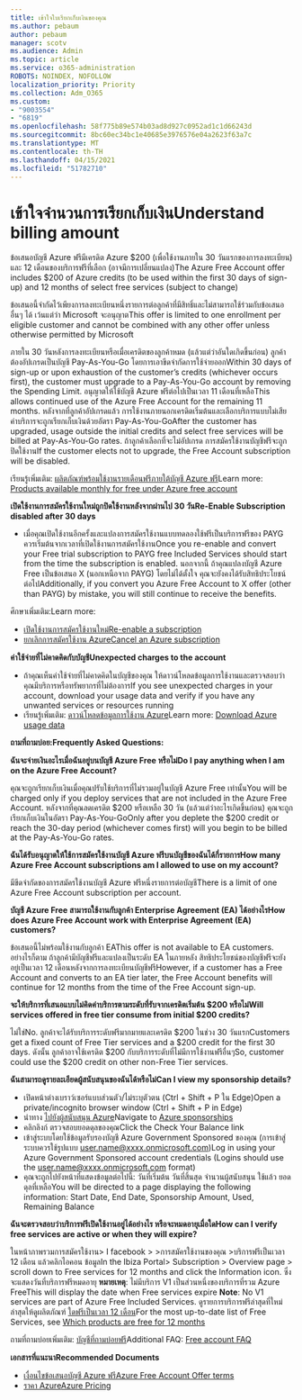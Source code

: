 ```yaml
---
title: เข้าใจใบเรียกเก็บเงินของคุณ
ms.author: pebaum
author: pebaum
manager: scotv
ms.audience: Admin
ms.topic: article
ms.service: o365-administration
ROBOTS: NOINDEX, NOFOLLOW
localization_priority: Priority
ms.collection: Adm_O365
ms.custom:
- "9003554"
- "6819"
ms.openlocfilehash: 58f775b89e574b03ad8d927c0952ad1c1d66243d
ms.sourcegitcommit: 8bc60ec34bc1e40685e3976576e04a2623f63a7c
ms.translationtype: MT
ms.contentlocale: th-TH
ms.lasthandoff: 04/15/2021
ms.locfileid: "51782710"
---
```

# <a name="understand-billing-amount"></a><span data-ttu-id="8ab4f-102">เข้าใจจํานวนการเรียกเก็บเงิน</span><span class="sxs-lookup"><span data-stu-id="8ab4f-102">Understand billing amount</span></span>

<span data-ttu-id="8ab4f-103">ข้อเสนอบัญชี Azure ฟรีมีเครดิต Azure $200 (เพื่อใช้งานภายใน 30 วันแรกของการลงทะเบียน) และ 12 เดือนของบริการฟรีที่เลือก (อาจมีการเปลี่ยนแปลง)</span><span class="sxs-lookup"><span data-stu-id="8ab4f-103">The Azure Free Account offer includes $200 of Azure credits (to be used within the first 30 days of sign-up) and 12 months of select free services (subject to change)</span></span>

<span data-ttu-id="8ab4f-104">ข้อเสนอนี้จํากัดไว้เพียงการลงทะเบียนหนึ่งรายการต่อลูกค้าที่มีสิทธิ์และไม่สามารถใช้ร่วมกับข้อเสนออื่นๆ ได้ เว้นแต่ว่า Microsoft จะอนุญาต</span><span class="sxs-lookup"><span data-stu-id="8ab4f-104">This offer is limited to one enrollment per eligible customer and cannot be combined with any other offer unless otherwise permitted by Microsoft</span></span>

<span data-ttu-id="8ab4f-105">ภายใน 30 วันหลังการลงทะเบียนหรือเมื่อเครดิตของลูกค้าหมด (แล้วแต่ว่าอันใดเกิดขึ้นก่อน) ลูกค้าต้องอัปเกรดเป็นบัญชี Pay-As-You-Go โดยการเอาขีดจํากัดการใช้จ่ายออก</span><span class="sxs-lookup"><span data-stu-id="8ab4f-105">Within 30 days of sign-up or upon exhaustion of the customer’s credits (whichever occurs first), the customer must upgrade to a Pay-As-You-Go account by removing the Spending Limit.</span></span> <span data-ttu-id="8ab4f-106">อนุญาตให้ใช้บัญชี Azure ฟรีต่อไปเป็นเวลา 11 เดือนที่เหลือ</span><span class="sxs-lookup"><span data-stu-id="8ab4f-106">This allows continued use of the Azure Free Account for the remaining 11 months.</span></span> <span data-ttu-id="8ab4f-107">หลังจากที่ลูกค้าอัปเกรดแล้ว การใช้งานภายนอกเครดิตเริ่มต้นและเลือกบริการแบบไม่เสียค่าบริการจะถูกเรียกเก็บเงินด้วยอัตรา Pay-As-You-Go</span><span class="sxs-lookup"><span data-stu-id="8ab4f-107">After the customer has upgraded, usage outside the initial credits and select free services will be billed at Pay-As-You-Go rates.</span></span> <span data-ttu-id="8ab4f-108">ถ้าลูกค้าเลือกที่จะไม่อัปเกรด การสมัครใช้งานบัญชีฟรีจะถูกปิดใช้งาน</span><span class="sxs-lookup"><span data-stu-id="8ab4f-108">If the customer elects not to upgrade, the Free Account subscription will be disabled.</span></span>

<span data-ttu-id="8ab4f-109">เรียนรู้เพิ่มเติม: [ผลิตภัณฑ์พร้อมใช้งานรายเดือนฟรีภายใต้บัญชี Azure ฟรี](https://azure.microsoft.com/free/free-account-faq/)</span><span class="sxs-lookup"><span data-stu-id="8ab4f-109">Learn more: [Products available monthly for free under Azure free account](https://azure.microsoft.com/free/free-account-faq/)</span></span>

<span data-ttu-id="8ab4f-110">**เปิดใช้งานการสมัครใช้งานใหม่ถูกปิดใช้งานหลังจากผ่านไป 30 วัน**</span><span class="sxs-lookup"><span data-stu-id="8ab4f-110">**Re-Enable Subscription disabled after 30 days**</span></span>

- <span data-ttu-id="8ab4f-111">เมื่อคุณเปิดใช้งานอีกครั้งและแปลงการสมัครใช้งานแบบทดลองใช้ฟรีเป็นบริการฟรีของ PAYG ควรเริ่มต้นจากเวลาที่เปิดใช้งานการสมัครใช้งาน</span><span class="sxs-lookup"><span data-stu-id="8ab4f-111">Once you re-enable and convert your Free trial subscription to PAYG free Included Services should start from the time the subscription is enabled.</span></span> <span data-ttu-id="8ab4f-112">นอกจากนี้ ถ้าคุณแปลงบัญชี Azure Free เป็นข้อเสนอ X (นอกเหนือจาก PAYG) โดยไม่ได้ตั้งใจ คุณจะยังคงได้รับสิทธิประโยชน์ต่อไป</span><span class="sxs-lookup"><span data-stu-id="8ab4f-112">Additionally, if you convert you Azure Free Account to X offer (other than PAYG) by mistake, you will still continue to receive the benefits.</span></span>

<span data-ttu-id="8ab4f-113">ศึกษาเพิ่มเติม:</span><span class="sxs-lookup"><span data-stu-id="8ab4f-113">Learn more:</span></span> 
- [<span data-ttu-id="8ab4f-114">เปิดใช้งานการสมัครใช้งานใหม่</span><span class="sxs-lookup"><span data-stu-id="8ab4f-114">Re-enable a subscription</span></span>](https://docs.microsoft.com/azure/billing/billing-subscription-become-disable?WT.mc_id=Portal-Microsoft_Azure_Support)
- [<span data-ttu-id="8ab4f-115">ยกเลิกการสมัครใช้งาน Azure</span><span class="sxs-lookup"><span data-stu-id="8ab4f-115">Cancel an Azure subscription</span></span>](https://docs.microsoft.com/azure/billing/billing-how-to-cancel-azure-subscription?WT.mc_id=Portal-Microsoft_Azure_Support)

<span data-ttu-id="8ab4f-116">**ค่าใช้จ่ายที่ไม่คาดคิดกับบัญชี**</span><span class="sxs-lookup"><span data-stu-id="8ab4f-116">**Unexpected charges to the account**</span></span>

- <span data-ttu-id="8ab4f-117">ถ้าคุณเห็นค่าใช้จ่ายที่ไม่คาดคิดในบัญชีของคุณ ให้ดาวน์โหลดข้อมูลการใช้งานและตรวจสอบว่าคุณมีบริการหรือทรัพยากรที่ไม่ต้องการ</span><span class="sxs-lookup"><span data-stu-id="8ab4f-117">If you see unexpected charges in your account, download your usage data and verify if you have any unwanted services or resources running</span></span>
- <span data-ttu-id="8ab4f-118">เรียนรู้เพิ่มเติม: [ดาวน์โหลดข้อมูลการใช้งาน Azure](https://docs.microsoft.com/azure/billing/billing-download-azure-invoice-daily-usage-date?WT.mc_id=Portal-Microsoft_Azure_Support#download-usage)</span><span class="sxs-lookup"><span data-stu-id="8ab4f-118">Learn more: [Download Azure usage data](https://docs.microsoft.com/azure/billing/billing-download-azure-invoice-daily-usage-date?WT.mc_id=Portal-Microsoft_Azure_Support#download-usage)</span></span>

<span data-ttu-id="8ab4f-119">**ถามที่ถามบ่อย:**</span><span class="sxs-lookup"><span data-stu-id="8ab4f-119">**Frequently Asked Questions:**</span></span>

<span data-ttu-id="8ab4f-120">**ฉันจะจ่ายเงินอะไรเมื่อฉันอยู่บนบัญชี Azure Free หรือไม่**</span><span class="sxs-lookup"><span data-stu-id="8ab4f-120">**Do I pay anything when I am on the Azure Free Account?**</span></span>

<span data-ttu-id="8ab4f-121">คุณจะถูกเรียกเก็บเงินเมื่อคุณปรับใช้บริการที่ไม่รวมอยู่ในบัญชี Azure Free เท่านั้น</span><span class="sxs-lookup"><span data-stu-id="8ab4f-121">You will be charged only if you deploy services that are not included in the Azure Free Account.</span></span> <span data-ttu-id="8ab4f-122">หลังจากที่คุณลดเครดิต $200 หรือเหลือ 30 วัน (แล้วแต่ว่าอะไรเกิดขึ้นก่อน) คุณจะถูกเรียกเก็บเงินในอัตรา Pay-As-You-Go</span><span class="sxs-lookup"><span data-stu-id="8ab4f-122">Only after you deplete the $200 credit or reach the 30-day period (whichever comes first) will you begin to be billed at the Pay-As-You-Go rates.</span></span>

<span data-ttu-id="8ab4f-123">**ฉันได้รับอนุญาตให้ใช้การสมัครใช้งานบัญชี Azure ฟรีบนบัญชีของฉันได้กี่รายการ**</span><span class="sxs-lookup"><span data-stu-id="8ab4f-123">**How many Azure Free Account subscriptions am I allowed to use on my account?**</span></span>  

<span data-ttu-id="8ab4f-124">มีขีดจํากัดของการสมัครใช้งานบัญชี Azure ฟรีหนึ่งรายการต่อบัญชี</span><span class="sxs-lookup"><span data-stu-id="8ab4f-124">There is a limit of one Azure Free Account subscription per account.</span></span>

<span data-ttu-id="8ab4f-125">**บัญชี Azure Free สามารถใช้งานกับลูกค้า Enterprise Agreement (EA) ได้อย่างไร**</span><span class="sxs-lookup"><span data-stu-id="8ab4f-125">**How does Azure Free Account work with Enterprise Agreement (EA) customers?**</span></span>  

<span data-ttu-id="8ab4f-126">ข้อเสนอนี้ไม่พร้อมใช้งานกับลูกค้า EA</span><span class="sxs-lookup"><span data-stu-id="8ab4f-126">This offer is not available to EA customers.</span></span> <span data-ttu-id="8ab4f-127">อย่างไรก็ตาม ถ้าลูกค้ามีบัญชีฟรีและแปลงเป็นระดับ EA ในภายหลัง สิทธิประโยชน์ของบัญชีฟรีจะยังอยู่เป็นเวลา 12 เดือนหลังจากการลงทะเบียนบัญชีฟรี</span><span class="sxs-lookup"><span data-stu-id="8ab4f-127">However, if a customer has a Free Account and converts to an EA tier later, the Free Account benefits will continue for 12 months from the time of the Free Account sign-up.</span></span>

<span data-ttu-id="8ab4f-128">**จะให้บริการที่เสนอแบบไม่คิดค่าบริการตามระดับที่รับจากเครดิตเริ่มต้น $200 หรือไม่**</span><span class="sxs-lookup"><span data-stu-id="8ab4f-128">**Will services offered in free tier consume from initial $200 credits?**</span></span>  

<span data-ttu-id="8ab4f-129">ไม่ใช่</span><span class="sxs-lookup"><span data-stu-id="8ab4f-129">No.</span></span> <span data-ttu-id="8ab4f-130">ลูกค้าจะได้รับบริการระดับฟรีมากมายและเครดิต $200 ในช่วง 30 วันแรก</span><span class="sxs-lookup"><span data-stu-id="8ab4f-130">Customers get a fixed count of Free Tier services and a $200 credit for the first 30 days.</span></span> <span data-ttu-id="8ab4f-131">ดังนั้น ลูกค้าอาจใช้เครดิต $200 กับบริการระดับที่ไม่มีการใช้งานฟรีอื่นๆ</span><span class="sxs-lookup"><span data-stu-id="8ab4f-131">So, customer could use the $200 credit on other non-Free Tier services.</span></span>

<span data-ttu-id="8ab4f-132">**ฉันสามารถดูรายละเอียดผู้สนับสนุนของฉันได้หรือไม่**</span><span class="sxs-lookup"><span data-stu-id="8ab4f-132">**Can I view my sponsorship details?**</span></span>

- <span data-ttu-id="8ab4f-133">เปิดหน้าต่างเบราว์เซอร์แบบส่วนตัว/ไม่ระบุตัวตน (Ctrl + Shift + P ใน Edge)</span><span class="sxs-lookup"><span data-stu-id="8ab4f-133">Open a private/incognito browser window (Ctrl + Shift + P in Edge)</span></span>
- <span data-ttu-id="8ab4f-134">นําทาง [ไปยังผู้สนับสนุน Azure](http://www.microsoftazuresponsorships.com/)</span><span class="sxs-lookup"><span data-stu-id="8ab4f-134">Navigate to [Azure sponsorships](http://www.microsoftazuresponsorships.com/)</span></span>
- <span data-ttu-id="8ab4f-135">คลิกลิงก์ ตรวจสอบยอดดุลของคุณ</span><span class="sxs-lookup"><span data-stu-id="8ab4f-135">Click the Check Your Balance link</span></span>
- <span data-ttu-id="8ab4f-136">เข้าสู่ระบบโดยใช้ข้อมูลรับรองบัญชี Azure Government Sponsored ของคุณ (การเข้าสู่ระบบควรใช้รูปแบบ user.name@xxxx.onmicrosoft.com)</span><span class="sxs-lookup"><span data-stu-id="8ab4f-136">Log in using your Azure Government Sponsored account credentials (Logins should use the user.name@xxxx.onmicrosoft.com format)</span></span>
- <span data-ttu-id="8ab4f-137">คุณจะถูกไปยังหน้าที่แสดงข้อมูลต่อไปนี้: วันที่เริ่มต้น วันที่สิ้นสุด จํานวนผู้สนับสนุน ใช้แล้ว ยอดดุลที่เหลือ</span><span class="sxs-lookup"><span data-stu-id="8ab4f-137">You will be directed to a page displaying the following information: Start Date, End Date, Sponsorship Amount, Used, Remaining Balance</span></span>

<span data-ttu-id="8ab4f-138">**ฉันจะตรวจสอบว่าบริการฟรีเปิดใช้งานอยู่ได้อย่างไร หรือจะหมดอายุเมื่อใด**</span><span class="sxs-lookup"><span data-stu-id="8ab4f-138">**How can I verify free services are active or when they will expire?**</span></span>

<span data-ttu-id="8ab4f-139">ในหน้าภาพรวมการสมัครใช้งาน> I facebook > >การสมัครใช้งานของคุณ >บริการฟรีเป็นเวลา 12 เดือน แล้วคลิกไอคอน ข้อมูล</span><span class="sxs-lookup"><span data-stu-id="8ab4f-139">In the Ibiza Portal> Subscription > Overview page > scroll down to Free services for 12 months and click the Information icon.</span></span> <span data-ttu-id="8ab4f-140">ซึ่งจะแสดงวันที่บริการฟรีหมดอายุ **หมายเหตุ**: ไม่มีบริการ V1 เป็นส่วนหนึ่งของบริการที่รวม Azure Free</span><span class="sxs-lookup"><span data-stu-id="8ab4f-140">This will display the date when Free services expire **Note**: No V1 services are part of Azure Free Included Services.</span></span> <span data-ttu-id="8ab4f-141">ดูรายการบริการฟรีล่าสุดที่ใหม่ล่าสุดให้ดูผลิตภัณฑ์ [ใดฟรีเป็นเวลา 12 เดือน](http://www.microsoftazuresponsorships.com/)</span><span class="sxs-lookup"><span data-stu-id="8ab4f-141">For the most up-to-date list of Free Services, see [Which products are free for 12 months](http://www.microsoftazuresponsorships.com/)</span></span>

<span data-ttu-id="8ab4f-142">ถามที่ถามบ่อยเพิ่มเติม: [บัญชีที่ถามบ่อยฟรี](https://azure.microsoft.com/free/free-account-faq/)</span><span class="sxs-lookup"><span data-stu-id="8ab4f-142">Additional FAQ: [Free account FAQ](https://azure.microsoft.com/free/free-account-faq/)</span></span>

<span data-ttu-id="8ab4f-143">**เอกสารที่แนะนา**</span><span class="sxs-lookup"><span data-stu-id="8ab4f-143">**Recommended Documents**</span></span>

- [<span data-ttu-id="8ab4f-144">เงื่อนไขข้อเสนอบัญชี Azure ฟรี</span><span class="sxs-lookup"><span data-stu-id="8ab4f-144">Azure Free Account Offer terms</span></span>](https://azure.microsoft.com/offers/ms-azr-0044p/)
- [<span data-ttu-id="8ab4f-145">ราคา Azure</span><span class="sxs-lookup"><span data-stu-id="8ab4f-145">Azure Pricing</span></span>](https://azure.microsoft.com/pricing/)